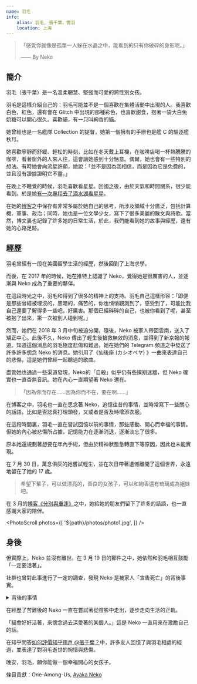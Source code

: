 ```yaml
---
name: 羽毛
info:
    alias: 羽毛, 張千葉，雲羽
    location: 上海
---
```


> 「感覺你就像是孤單一人躲在水晶之中，能看到的只有你破碎的身影呢。」
>
> —— By Neko

## 簡介

羽毛（張千葉）是一名溫柔聰慧、堅強而可愛的跨性別女孩。

羽毛是這樣介紹自己的：羽毛可能並不是一個喜歡在集體活動中出現的人。我喜歡白色，紅色，還有會在 Glitch 中出現的那種彩色，也喜歡甜食，抱著一袋大白兔奶糖可以開心很久。喜歡貓，有一只叫絢香的貓。

她曾經也是一名艦隊 Collection 的提督，她第一個擁有的手辦也是艦 C 的驅逐艦秋月。

她喜歡寧靜而舒緩、輕松的時刻，比如在冬天戴上耳機，在咖啡店喝一杯熱騰騰的咖啡，看著窗外的人來人往，這會讓她感到十分愜意。偶爾，她也會有一些特別的想法。有時她會向流星許願，她說：「並不是因為我相信，而是因為它是免費的，並且沒有證據證明它不靈。」

在晚上不睡覺的時候，羽毛喜歡看星星。回國之後，由於天氣和時間關系，很少能看到。於是她[有一次專程去了滴水湖看星星](https://web.archive.org/web/20210517104313/https://oao.moe/archives/834/)。

在她的[博客](https://web.archive.org/web/20210420170241/https://oao.moe/archives/)之中保存有非常多屬於她自己的思考，所涉及領域十分廣泛，包括計算機、軍事、政治；同時，她也是一位文學少女，寫下了很多美麗的散文與詩歌。當然，博文裏也記錄了許多她的日常生活，於此，我們能看到她的故事與經歷，還有她的心路足跡。

## 經歷

羽毛曾經有一段在美國留學生活的經歷，然後回到了上海求學。

而後，在 2017 年的時候，她在推特上認識了 Neko，覺得她是很厲害的人，並逐漸與 Neko 成為了重要的夥伴。

在這段時光之中，羽毛和得到了很多的精神上的支持。羽毛自己這樣形容：「即便是那些曾經被埋沒的，黑暗的，痛苦的，你也悄悄觀測到了，感受到了，可能比我自己還要了解得多一些吧，好厲害。那個已經碎碎的自己，也被你看到了呢，甚至被抱了出來，第一次被別人碰到呢。」

然而，她們在 2018 年 3 月中旬被迫分開，隨後，Neko 被家人帶回雲南，送入了矯正中心。此後不久，Neko 傳出了輕生後搶救無效的消息，並得到了新京報的報道。知道這個消息的羽毛極度悲傷和難過，她在她們的 Telegram 頻道之中發送了許多許多想念 Neko 的消息。她引用了《仙後座 (カシオペヤ) 》一曲來表達自己的悲傷，這是她們曾經一起聽過的歌曲。

盡管她也通過一些渠道發現，Neko的「自殺」似乎仍有些撲朔迷離，但 Neko 確實也一直杳無音訊。她在內心一直期望著 Neko 還在。

> 「因為你而存在……因為你而不在，要在啊……」

在博客之中，羽毛也一直在思念著 Neko，追憶往昔的事情，並時常寫下一些關心的話語，比如是否認真打理頭發，又或者是否及時增添衣服。

在這段時間裏，羽毛一直在嘗試回憶以前的事情，那些感動、開心而幸福的事情。但她的內心被悲傷所占據，記憶能力在逐漸消退，逐漸淡忘了很多。

原本她還規劃著想要在年內手術，但由於精神狀態急轉直下等原因，因此也未能實現。

在 7 月 30 日，萬念俱灰的她嘗試輕生，並在次日帶著遺憾離開了這個世界，永遠地留在了她的 17 歲。

> 希望下輩子，可以做漂亮的，善良的女孩子，可以和絢香還有琉璃成為姐妹吧。

在 3 月的[博客《分別與重逢》](https://web.archive.org/web/20210517104118/https://oao.moe/archives/948/)之中，她給她的朋友們留下了許多的話語，也一直感謝大家的陪伴。

<PhotoScroll photos={[
    '${path}/photos/photo1.jpg',
]} />

## 身後

但實際上，Neko 並沒有離世。在 3 月 19 日的郵件之中，她依然和羽毛相互鼓勵「一定要活著」。

社群也曾對此事進行了一定的調查，發現 Neko 是被家人「宣告死亡」的背後事實。

<details>
<summary>背後的事情</summary>
Neko 和羽毛被迫在上海分開之後，被父母帶回了雲南昆明，而後在心理衛生中心住院治療。

在這段時間裏，Neko 一直想著要去尋找羽毛，於是在院外與家人吃飯的間隙嘗試和羽毛聯系，並說服了當值醫生給自己開具出院證明。此舉激怒了其家人。此後，家人索性假借送她去機場之名，將其開車送至昆明安寧市好孩子學校（以下簡稱「好孩子」）此後，Neko 被關入了 308 房間，也可以理解成小黑屋一樣的存在。

在從308房間出來之後數日，由於 Neko 掌握著不錯的計算機技術，加上此時宣傳部門較為信任她，於是他們找到了 Neko，要求其幫助他們修理網絡系統。Neko 在修復網絡系統後迅速給羽毛發送了郵件。

隨後，外界開始了對Neko父母的言論轟炸，新京報的記者也找到了好孩子，詢問Neko的下落。

但是，Neko 的父母隨後作出了驚人的決定，和其他人說已經把 Neko 從機構中帶出，隨後將 Neko 的戶籍註銷，並用哭腔在《新京報》的采訪中對外界宣稱 Neko 已於 3 月 24 日淩晨自殺。

> 謹以此紀念過去兩年裏所遭受的一切困難和苦難
>
> 2018 年 3 月 16 日 晚間 22:31
>
> 2020 年 3 月 16 日 晚間 22:31
>
> 謝謝大家在那段時間裏所付出的一切
>
> 也是為了紀念 2018 年 3 月 14 日和你們分開後的一切
> 
> 還有 2018 年 7 月 31 日的你。
>
> 謝謝你們。
>
> Neko, 於 Telegram
</details>

在經歷了苦難後的 Neko 一直在嘗試著從陰影中走出，逐步走向生活的正軌。

「貓會好好活著，來懷念過去深愛著的某個人。」這是 Neko 一直用來在激勵自己的話。

在知乎問答[如何評價知乎用戶 @張千葉？](https://www.zhihu.com/question/284818437)中，許多友人回憶了與羽毛相處的經過，並表達了對羽毛逝世的惋惜與悲傷。

晚安，羽毛，願你能做一個幸福開心的女孩子。

條目貢獻：One-Among-Us, [Ayaka Neko](https://twitter.com/ayakaneko)
